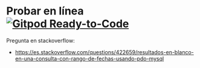 # Probar en línea [![Gitpod Ready-to-Code](https://img.shields.io/badge/Gitpod-Ready--to--Code-blue?logo=gitpod)](https://gitpod.io/#https://github.com/ojgarciab/422659-stackoverflow-es)

Pregunta en stackoverflow:
* https://es.stackoverflow.com/questions/422659/resultados-en-blanco-en-una-consulta-con-rango-de-fechas-usando-pdo-mysql
